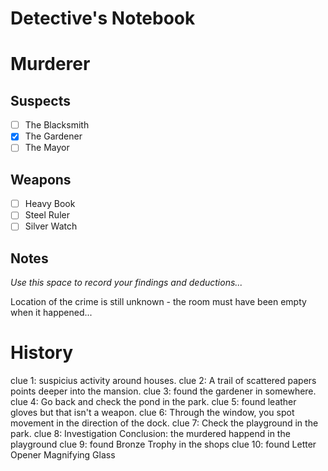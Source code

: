 # Detective's Notebook

# Murderer

## Suspects
- [ ] The Blacksmith
- [X] The Gardener
- [ ] The Mayor

## Weapons
- [ ] Heavy Book
- [ ] Steel Ruler
- [ ] Silver Watch

## Notes
*Use this space to record your findings and deductions...*

Location of the crime is still unknown - the room must have been empty when it happened...

# History

clue 1: suspicius activity around houses.
clue 2: A trail of scattered papers points deeper into the mansion.
clue 3: found the gardener in somewhere.
clue 4: Go back and check the pond in the park.
clue 5: found leather gloves but that isn't a weapon.
clue 6: Through the window, you spot movement in the direction of the dock.
clue 7: Check the playground in the park.
clue 8: Investigation Conclusion: the murdered happend in the playground
clue 9: found Bronze Trophy in the shops
clue 10: found Letter Opener Magnifying Glass






